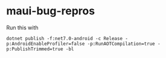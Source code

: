 # maui-bug-repros

Run this with

```
dotnet publish -f:net7.0-android -c Release -p:AndroidEnableProfiler=false -p:RunAOTCompilation=true -p:PublishTrimmed=true -bl
```

